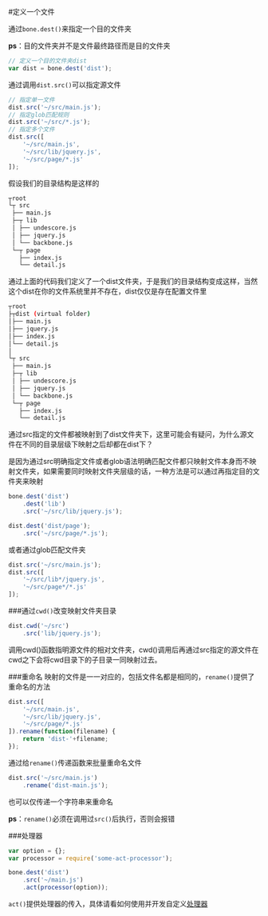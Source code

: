 #定义一个文件

通过`bone.dest()`来指定一个目的文件夹

**ps**：目的文件夹并不是文件最终路径而是目的文件夹

```js
// 定义一个目的文件夹dist
var dist = bone.dest('dist');
```
通过调用`dist.src()`可以指定源文件
```js
// 指定单一文件
dist.src('~/src/main.js');
// 指定glob匹配规则
dist.src('~/src/*.js');
// 指定多个文件
dist.src([
	'~/src/main.js',
	'~/src/lib/jquery.js',
	'~/src/page/*.js'
]);
```
假设我们的目录结构是这样的
```sh
┬root
└┬ src
 ├── main.js
 ├─┬ lib
 │ ├── undescore.js
 │ ├── jquery.js
 │ └── backbone.js
 └─┬ page
   ├── index.js
   └── detail.js
```
通过上面的代码我们定义了一个dist文件夹，于是我们的目录结构变成这样，当然这个dist在你的文件系统里并不存在，dist仅仅是存在配置文件里
```sh
┬root
├┬dist (virtual folder)
│├── main.js
│├── jquery.js
│├── index.js
│└── detail.js
│
└┬ src
 ├── main.js
 ├─┬ lib
 │ ├── undescore.js
 │ ├── jquery.js
 │ └── backbone.js
 └─┬ page
   ├── index.js
   └── detail.js
```
通过src指定的文件都被映射到了dist文件夹下，这里可能会有疑问，为什么源文件在不同的目录层级下映射之后却都在dist下？

是因为通过src明确指定文件或者glob语法明确匹配文件都只映射文件本身而不映射文件夹，如果需要同时映射文件夹层级的话，一种方法是可以通过再指定目的文件夹来映射
```js
bone.dest('dist')
	.dest('lib')
	.src('~/src/lib/jquery.js');

dist.dest('dist/page');
	.src('~/src/page/*.js');
```
或者通过glob匹配文件夹
```js
dist.src('~/src/main.js');
dist.src([
	'~/src/lib*/jquery.js',
	'~/src/page*/*.js'
]);
```
###通过`cwd()`改变映射文件夹目录
```js
dist.cwd('~/src')
	.src('lib/jquery.js');
```

调用cwd()函数指明源文件的相对文件夹，cwd()调用后再通过src指定的源文件在cwd之下会将cwd目录下的子目录一同映射过去。

###重命名
映射的文件是一一对应的，包括文件名都是相同的，`rename()`提供了重命名的方法

```js
dist.src([
	'~/src/main.js',
	'~/src/lib/jquery.js',
	'~/src/page/*.js'
]).rename(function(filename) {
	return 'dist-'+filename;
});
```
通过给`rename()`传递函数来批量重命名文件
```js
dist.src('~/src/main.js')
	.rename('dist-main.js');
```
也可以仅传递一个字符串来重命名

**ps**：`rename()`必须在调用过`src()`后执行，否则会报错

###处理器


```js
var option = {};
var processor = require('some-act-processor');

bone.dest('dist')
    .src('~/main.js')
    .act(processor(option));
```

`act()`提供处理器的传入，具体请看如何使用并开发自定义[处理器](https://github.com/wyicwx/bone/blob/master/docs/plugin.md)